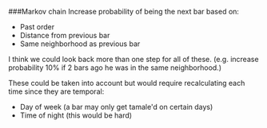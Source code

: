 ###Markov chain
Increase probability of being the next bar based on:
* Past order
* Distance from previous bar
* Same neighborhood as previous bar

I think we could look back more than one step for all
of these. (e.g. increase probability 10% if 2 bars ago
he was in the same neighborhood.)

These could be taken into account but would require
recalculating each time since they are temporal:
* Day of week (a bar may only get tamale'd on certain days)
* Time of night (this would be hard)
